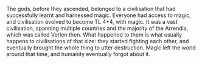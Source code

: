 The gods, before they ascended, belonged to a civilisation that had successfully learnt and harnessed magic. Everyone had access to magic, and civilisation evolved to become TL 4+4, with magic. It was a vast civilisation, spanning multiple countries and the majority of the Arrendia, which was called Vorlen then. What happened to them is what usually happens to civilisations of that size: they started fighting each other, and eventually brought the whole thing to utter destruction. Magic left the world around that time, and humanity eventually forgot about it. 